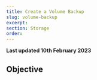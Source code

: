 ```yaml
---
title: Create a Volume Backup
slug: volume-backup
excerpt: 
section: Storage
order: 
---
```


**Last updated 10th February 2023**

## Objective 
